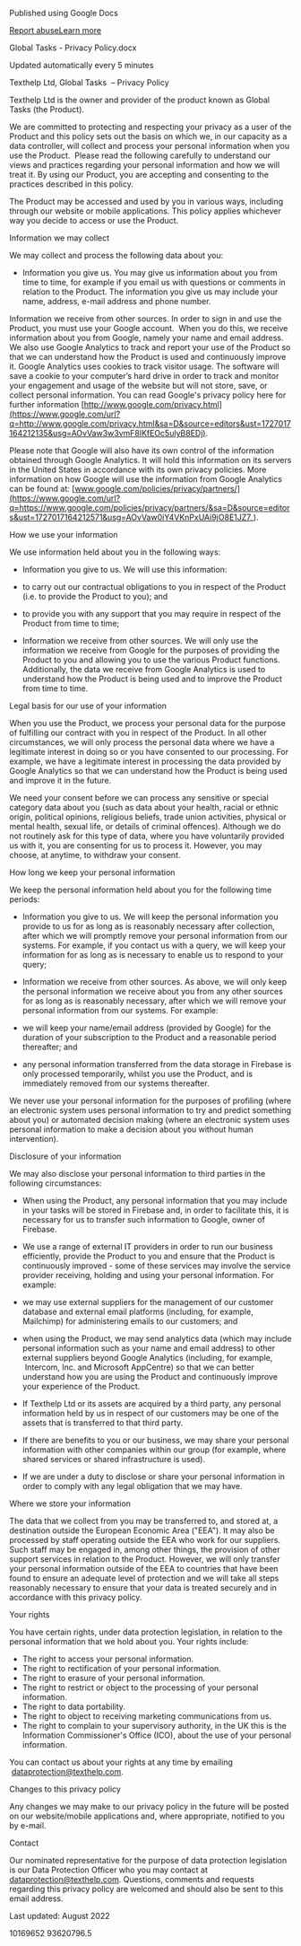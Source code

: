 Published using Google Docs

[Report abuse](https://drive.google.com/abuse?id=AKkXjowrcQ3OqgJJhnxMeTLypAAbgqcZ56H6q6unEiahXdLucgXdILBLLek8Qr8K2s3xmPnf:0&docurl=https://docs.google.com/document/d/e/2PACX-1vSkQf1wYMi6HyIDhZPJUXwmoQMubP7EgaQfjt57xtpK9a7F7GUYyXRz12Zx8pkwqA/pub)[Learn more](https://support.google.com/docs/answer/183965 "Learn more")

Global Tasks - Privacy Policy.docx

Updated automatically every 5 minutes

Texthelp Ltd, Global Tasks  – Privacy Policy

Texthelp Ltd is the owner and provider of the product known as Global Tasks (the Product).

We are committed to protecting and respecting your privacy as a user of the Product and this policy sets out the basis on which we, in our capacity as a data controller, will collect and process your personal information when you use the Product.  Please read the following carefully to understand our views and practices regarding your personal information and how we will treat it. By using our Product, you are accepting and consenting to the practices described in this policy.

The Product may be accessed and used by you in various ways, including through our website or mobile applications. This policy applies whichever way you decide to access or use the Product.

Information we may collect

We may collect and process the following data about you:

* Information you give us. You may give us information about you from time to time, for example if you email us with questions or comments in relation to the Product. The information you give us may include your name, address, e-mail address and phone number.

Information we receive from other sources. In order to sign in and use the Product, you must use your Google account.  When you do this, we receive information about you from Google, namely your name and email address. We also use Google Analytics to track and report your use of the Product so that we can understand how the Product is used and continuously improve it. Google Analytics uses cookies to track visitor usage. The software will save a cookie to your computer’s hard drive in order to track and monitor your engagement and usage of the website but will not store, save, or collect personal information. You can read Google's privacy policy here for further information [http://www.google.com/privacy.html](https://www.google.com/url?q=http://www.google.com/privacy.html&sa=D&source=editors&ust=1727017164212135&usg=AOvVaw3w3vmF8lKfEOc5ulyB8EDj).

Please note that Google will also have its own control of the information obtained through Google Analytics. It will hold this information on its servers in the United States in accordance with its own privacy policies. More information on how Google will use the information from Google Analytics can be found at: [www.google.com/policies/privacy/partners/](https://www.google.com/url?q=https://www.google.com/policies/privacy/partners/&sa=D&source=editors&ust=1727017164212571&usg=AOvVaw0iY4VKnPxUAi9jO8E1JZ7_).

How we use your information

We use information held about you in the following ways:

* Information you give to us. We will use this information:

* to carry out our contractual obligations to you in respect of the Product (i.e. to provide the Product to you); and
* to provide you with any support that you may require in respect of the Product from time to time;

* Information we receive from other sources. We will only use the information we receive from Google for the purposes of providing the Product to you and allowing you to use the various Product functions. Additionally, the data we receive from Google Analytics is used to understand how the Product is being used and to improve the Product from time to time.

Legal basis for our use of your information

When you use the Product, we process your personal data for the purpose of fulfilling our contract with you in respect of the Product. In all other circumstances, we will only process the personal data where we have a legitimate interest in doing so or you have consented to our processing. For example, we have a legitimate interest in processing the data provided by Google Analytics so that we can understand how the Product is being used and improve it in the future.

We need your consent before we can process any sensitive or special category data about you (such as data about your health, racial or ethnic origin, political opinions, religious beliefs, trade union activities, physical or mental health, sexual life, or details of criminal offences). Although we do not routinely ask for this type of data, where you have voluntarily provided us with it, you are consenting for us to process it. However, you may choose, at anytime, to withdraw your consent.

How long we keep your personal information

We keep the personal information held about you for the following time periods:

* Information you give to us. We will keep the personal information you provide to us for as long as is reasonably necessary after collection, after which we will promptly remove your personal information from our systems. For example, if you contact us with a query, we will keep your information for as long as is necessary to enable us to respond to your query;
* Information we receive from other sources. As above, we will only keep the personal information we receive about you from any other sources for as long as is reasonably necessary, after which we will remove your personal information from our systems. For example:

* we will keep your name/email address (provided by Google) for the duration of your subscription to the Product and a reasonable period thereafter; and
* any personal information transferred from the data storage in Firebase is only processed temporarily, whilst you use the Product, and is immediately removed from our systems thereafter.

We never use your personal information for the purposes of profiling (where an electronic system uses personal information to try and predict something about you) or automated decision making (where an electronic system uses personal information to make a decision about you without human intervention).

Disclosure of your information

We may also disclose your personal information to third parties in the following circumstances:

* When using the Product, any personal information that you may include in your tasks will be stored in Firebase and, in order to facilitate this, it is necessary for us to transfer such information to Google, owner of Firebase.
* We use a range of external IT providers in order to run our business efficiently, provide the Product to you and ensure that the Product is continuously improved - some of these services may involve the service provider receiving, holding and using your personal information. For example:

* we may use external suppliers for the management of our customer database and external email platforms (including, for example, Mailchimp) for administering emails to our customers; and
* when using the Product, we may send analytics data (which may include personal information such as your name and email address) to other external suppliers beyond Google Analytics (including, for example,  Intercom, Inc. and Microsoft AppCentre) so that we can better understand how you are using the Product and continuously improve your experience of the Product.

* If Texthelp Ltd or its assets are acquired by a third party, any personal information held by us in respect of our customers may be one of the assets that is transferred to that third party.

* If there are benefits to you or our business, we may share your personal information with other companies within our group (for example, where shared services or shared infrastructure is used).

* If we are under a duty to disclose or share your personal information in order to comply with any legal obligation that we may have.

Where we store your information

The data that we collect from you may be transferred to, and stored at, a destination outside the European Economic Area ("EEA"). It may also be processed by staff operating outside the EEA who work for our suppliers. Such staff may be engaged in, among other things, the provision of other support services in relation to the Product. However, we will only transfer your personal information outside of the EEA to countries that have been found to ensure an adequate level of protection and we will take all steps reasonably necessary to ensure that your data is treated securely and in accordance with this privacy policy.

Your rights

You have certain rights, under data protection legislation, in relation to the personal information that we hold about you. Your rights include:

* The right to access your personal information.
* The right to rectification of your personal information.
* The right to erasure of your personal information.
* The right to restrict or object to the processing of your personal information.
* The right to data portability.
* The right to object to receiving marketing communications from us.
* The right to complain to your supervisory authority, in the UK this is the Information Commissioner's Office (ICO), about the use of your personal information.

You can contact us about your rights at any time by emailing  [dataprotection@texthelp.com](mailto:dataprotection@texthelp.com).

Changes to this privacy policy

Any changes we may make to our privacy policy in the future will be posted on our website/mobile applications and, where appropriate, notified to you by e-mail.

Contact

Our nominated representative for the purpose of data protection legislation is our Data Protection Officer who you may contact at [dataprotection@texthelp.com](mailto:dataprotection@texthelp.com). Questions, comments and requests regarding this privacy policy are welcomed and should also be sent to this email address.

Last updated: August 2022

10169652 93620796.5